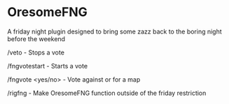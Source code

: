 OresomeFNG
==========

A friday night plugin designed to bring some zazz back to the boring night before the weekend

/veto - Stops a vote

/fngvotestart <map> - Starts a vote

/fngvote <yes/no> - Vote against or for a map

/rigfng - Make OresomeFNG function outside of the friday restriction
